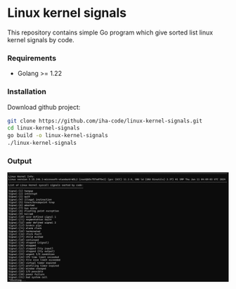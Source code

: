 # Linux kernel signals


This repository contains simple Go program which give sorted list linux kernel signals by code.

### Requirements

* Golang >= 1.22


### Installation

Download github project:
```bash
git clone https://github.com/iha-code/linux-kernel-signals.git
cd linux-kernel-signals
go build -o linux-kernel-signals
./linux-kernel-signals
```


### Output
![Output](./signals.png)

